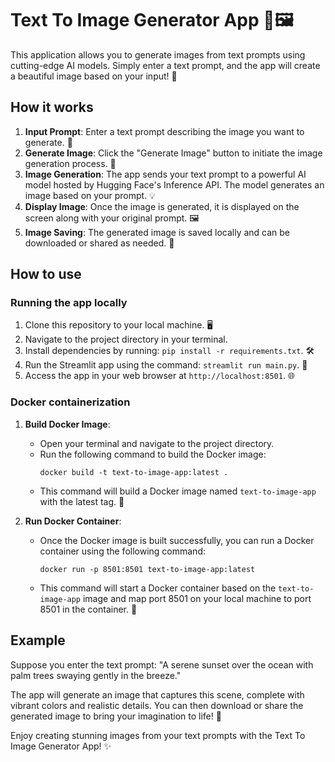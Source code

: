 # Text To Image Generator App 🎨🖼️

This application allows you to generate images from text prompts using cutting-edge AI models. Simply enter a text prompt, and the app will create a beautiful image based on your input! 🌟

## How it works

1. **Input Prompt**: Enter a text prompt describing the image you want to generate. 📝
2. **Generate Image**: Click the "Generate Image" button to initiate the image generation process. 🚀
3. **Image Generation**: The app sends your text prompt to a powerful AI model hosted by Hugging Face's Inference API. The model generates an image based on your prompt. 💡
4. **Display Image**: Once the image is generated, it is displayed on the screen along with your original prompt. 🖼️
5. **Image Saving**: The generated image is saved locally and can be downloaded or shared as needed. 💾

## How to use

### Running the app locally

1. Clone this repository to your local machine. 🖥️
2. Navigate to the project directory in your terminal.
3. Install dependencies by running: `pip install -r requirements.txt`. 🛠️
4. Run the Streamlit app using the command: `streamlit run main.py`. 🏃
5. Access the app in your web browser at `http://localhost:8501`. 🌐

   
### Docker containerization

1. **Build Docker Image**:
   - Open your terminal and navigate to the project directory.
   - Run the following command to build the Docker image:
     ```
     docker build -t text-to-image-app:latest .
     ```
   - This command will build a Docker image named `text-to-image-app` with the latest tag. 🐳

2. **Run Docker Container**:
   - Once the Docker image is built successfully, you can run a Docker container using the following command:
     ```
     docker run -p 8501:8501 text-to-image-app:latest
     ```
   - This command will start a Docker container based on the `text-to-image-app` image and map port 8501 on your local machine to port 8501 in the container. 🚢

## Example

Suppose you enter the text prompt: "A serene sunset over the ocean with palm trees swaying gently in the breeze."

The app will generate an image that captures this scene, complete with vibrant colors and realistic details. You can then download or share the generated image to bring your imagination to life! 🌅

Enjoy creating stunning images from your text prompts with the Text To Image Generator App! ✨
